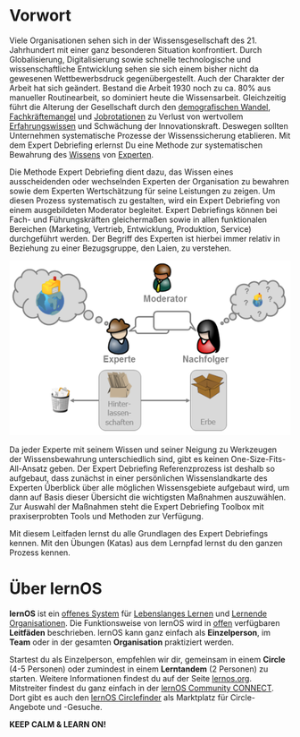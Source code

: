 # Vorwort

Viele Organisationen sehen sich in der Wissensgesellschaft des 21. Jahrhundert mit einer ganz besonderen Situation konfrontiert. Durch Globalisierung, Digitalisierung sowie schnelle technologische und wissenschaftliche Entwicklung sehen sie sich einem bisher nicht da gewesenen Wettbewerbsdruck gegenübergestellt. Auch der Charakter der Arbeit hat sich geändert. Bestand die Arbeit 1930 noch zu ca. 80% aus manueller Routinearbeit, so dominiert heute die Wissensarbeit. Gleichzeitig führt die Alterung der Gesellschaft durch den [demografischen Wandel](https://de.wikipedia.org/wiki/Demografischer_Wandel), [Fachkräftemangel](https://de.wikipedia.org/wiki/Fachkr%C3%A4ftemangel) und [Jobrotationen](https://de.wikipedia.org/wiki/Jobrotation) zu Verlust von wertvollem [Erfahrungswissen](https://de.wikipedia.org/wiki/Erfahrungswissen) und Schwächung der  Innovationskraft. Deswegen sollten Unternehmen systematische Prozesse der  Wissenssicherung etablieren. Mit dem Expert Debriefing erlernst Du eine  Methode zur systematischen Bewahrung des [Wissens](https://de.wikipedia.org/wiki/Wissen) von [Experten](https://de.wikipedia.org/wiki/Experte).

Die Methode Expert Debriefing dient dazu, das Wissen eines ausscheidenden oder wechselnden Experten der Organisation zu bewahren sowie dem Experten Wertschätzung für seine Leistungen zu zeigen. Um diesen Prozess systematisch zu gestalten, wird ein Expert Debriefing von einem ausgebildeten Moderator begleitet. Expert Debriefings können bei Fach- und Führungskräften gleichermaßen sowie in allen funktionalen Bereichen (Marketing, Vertrieb, Entwicklung, Produktion, Service) durchgeführt werden. Der Begriff des Experten ist hierbei immer relativ in Beziehung zu einer Bezugsgruppe, den Laien, zu verstehen.

![](./images/expert-debriefing-rollen.png)

Da jeder Experte mit seinem Wissen und seiner Neigung zu Werkzeugen der Wissensbewahrung unterschiedlich sind, gibt es keinen One-Size-Fits-All-Ansatz geben. Der Expert Debriefing Referenzprozess ist deshalb so aufgebaut, dass zunächst in einer persönlichen Wissenslandkarte des Experten Überblick über alle möglichen Wissensgebiete aufgebaut wird, um dann auf Basis dieser Übersicht die wichtigsten Maßnahmen auszuwählen. Zur Auswahl der Maßnahmen steht die Expert Debriefing Toolbox mit praxiserprobten Tools und Methoden zur Verfügung.

Mit diesem Leitfaden lernst du alle Grundlagen des Expert Debriefings kennen. Mit den Übungen (Katas) aus dem Lernpfad lernst du den ganzen Prozess kennen.

# Über lernOS

**lernOS** ist ein [offenes System](https://de.wikipedia.org/wiki/Offenes_System) für [Lebenslanges Lernen](https://de.wikipedia.org/wiki/Lebenslanges_Lernen) und [Lernende Organisationen](https://de.wikipedia.org/wiki/Lernende_Organisation). Die Funktionsweise von lernOS wird in [offen](https://opendefinition.org/od/2.1/de/) verfügbaren **Leitfäden** beschrieben. lernOS kann ganz einfach als **Einzelperson**, im **Team** oder in der gesamten **Organisation** praktiziert werden.

Startest du als Einzelperson, empfehlen wir dir, gemeinsam in einem **Circle** (4-5 Personen) oder zumindest in einem **Lerntandem** (2 Personen) zu starten. Weitere Informationen findest du auf der Seite [lernos.org](http://lernos.org). Mitstreiter findest du ganz einfach in der [lernOS Community CONNECT](https://community.cogneon.de). Dort gibt es auch den [lernOS Circlefinder](https://community.cogneon.de/c/lernos/lernos-circlefinder/) als Marktplatz für Circle-Angebote und -Gesuche.

**KEEP CALM & LEARN ON!**

